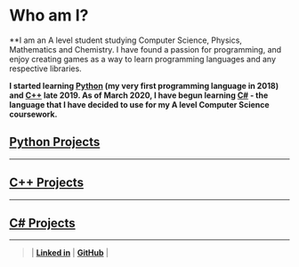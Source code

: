 # Who am I?

**I am an A level student studying Computer Science, Physics, Mathematics and Chemistry. I have found a passion for programming, and enjoy creating games as a way to learn programming languages and any respective libraries.

**I started learning [Python](/PythonPage.md) (my very first programming language in 2018) and [C++](/CppPage.md) late 2019. As of March 2020, I have begun learning [C#](/CsPage.md) - the language that I have decided to use for my A level Computer Science coursework.**

## [Python Projects](/PythonPage.md)

---

## [C++ Projects](/CppPage.md)

---

## [C# Projects](/CsPage.md)

***  
  
  
>
>
> | **[Linked in](https://linkedin.com/in/owen-pauptit/)** | **[GitHub](https://github.com/owenpauptit/)** |
>
